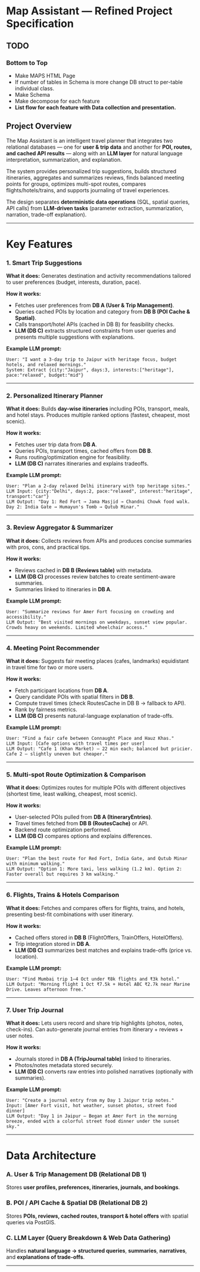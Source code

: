 # Map Assistant — Refined Project Specification
## TODO
### Bottom to Top
- Make MAPS HTML Page
- If number of tables in Schema is more change DB struct to per-table individual class.
- Make Schema
- Make decompose for each feature
- **List flow for each feature with Data collection and presentation.**


## Project Overview

The Map Assistant is an intelligent travel planner that integrates two relational databases — one for **user & trip data** and another for **POI, routes, and cached API results** — along with an **LLM layer** for natural language interpretation, summarization, and explanation.

The system provides personalized trip suggestions, builds structured itineraries, aggregates and summarizes reviews, finds balanced meeting points for groups, optimizes multi-spot routes, compares flights/hotels/trains, and supports journaling of travel experiences.

The design separates **deterministic data operations** (SQL, spatial queries, API calls) from **LLM-driven tasks** (parameter extraction, summarization, narration, trade-off explanation).

---

# Key Features

### 1. Smart Trip Suggestions

**What it does:** Generates destination and activity recommendations tailored to user preferences (budget, interests, duration, pace).

**How it works:**

* Fetches user preferences from **DB A (User & Trip Management)**.
* Queries cached POIs by location and category from **DB B (POI Cache & Spatial)**.
* Calls transport/hotel APIs (cached in DB B) for feasibility checks.
* **LLM (DB C)** extracts structured constraints from user queries and presents multiple suggestions with explanations.

**Example LLM prompt:**

```
User: "I want a 3-day trip to Jaipur with heritage focus, budget hotels, and relaxed mornings."
System: Extract {city:"Jaipur", days:3, interests:["heritage"], pace:"relaxed", budget:"mid"}
```

---

### 2. Personalized Itinerary Planner

**What it does:** Builds **day-wise itineraries** including POIs, transport, meals, and hotel stays. Produces multiple ranked options (fastest, cheapest, most scenic).

**How it works:**

* Fetches user trip data from **DB A**.
* Queries POIs, transport times, cached offers from **DB B**.
* Runs routing/optimization engine for feasibility.
* **LLM (DB C)** narrates itineraries and explains tradeoffs.

**Example LLM prompt:**

```
User: "Plan a 2-day relaxed Delhi itinerary with top heritage sites."
LLM Input: {city:"Delhi", days:2, pace:"relaxed", interest:"heritage", transport:"car"}
LLM Output: "Day 1: Red Fort → Jama Masjid → Chandni Chowk food walk. Day 2: India Gate → Humayun's Tomb → Qutub Minar."
```

---

### 3. Review Aggregator & Summarizer

**What it does:** Collects reviews from APIs and produces concise summaries with pros, cons, and practical tips.

**How it works:**

* Reviews cached in **DB B (Reviews table)** with metadata.
* **LLM (DB C)** processes review batches to create sentiment-aware summaries.
* Summaries linked to itineraries in **DB A**.

**Example LLM prompt:**

```
User: "Summarize reviews for Amer Fort focusing on crowding and accessibility."
LLM Output: "Best visited mornings on weekdays, sunset view popular. Crowds heavy on weekends. Limited wheelchair access."
```

---

### 4. Meeting Point Recommender

**What it does:** Suggests fair meeting places (cafes, landmarks) equidistant in travel time for two or more users.

**How it works:**

* Fetch participant locations from **DB A**.
* Query candidate POIs with spatial filters in **DB B**.
* Compute travel times (check RoutesCache in DB B → fallback to API).
* Rank by fairness metrics.
* **LLM (DB C)** presents natural-language explanation of trade-offs.

**Example LLM prompt:**

```
User: "Find a fair cafe between Connaught Place and Hauz Khas."
LLM Input: [Cafe options with travel times per user]
LLM Output: "Cafe 1 (Khan Market) — 22 min each; balanced but pricier. Cafe 2 — slightly uneven but cheaper."
```

---

### 5. Multi-spot Route Optimization & Comparison

**What it does:** Optimizes routes for multiple POIs with different objectives (shortest time, least walking, cheapest, most scenic).

**How it works:**

* User-selected POIs pulled from **DB A (ItineraryEntries)**.
* Travel times fetched from **DB B (RoutesCache)** or API.
* Backend route optimization performed.
* **LLM (DB C)** compares options and explains differences.

**Example LLM prompt:**

```
User: "Plan the best route for Red Fort, India Gate, and Qutub Minar with minimum walking."
LLM Output: "Option 1: More taxi, less walking (1.2 km). Option 2: Faster overall but requires 3 km walking."
```

---

### 6. Flights, Trains & Hotels Comparison

**What it does:** Fetches and compares offers for flights, trains, and hotels, presenting best-fit combinations with user itinerary.

**How it works:**

* Cached offers stored in **DB B** (FlightOffers, TrainOffers, HotelOffers).
* Trip integration stored in **DB A**.
* **LLM (DB C)** summarizes best matches and explains trade-offs (price vs. location).

**Example LLM prompt:**

```
User: "Find Mumbai trip 1–4 Oct under ₹8k flights and ₹3k hotel."
LLM Output: "Morning flight 1 Oct ₹7.5k + Hotel ABC ₹2.7k near Marine Drive. Leaves afternoon free."
```

---

### 7. User Trip Journal

**What it does:** Lets users record and share trip highlights (photos, notes, check-ins). Can auto-generate journal entries from itinerary + reviews + user notes.

**How it works:**

* Journals stored in **DB A (TripJournal table)** linked to itineraries.
* Photos/notes metadata stored securely.
* **LLM (DB C)** converts raw entries into polished narratives (optionally with summaries).

**Example LLM prompt:**

```
User: "Create a journal entry from my Day 1 Jaipur trip notes."
Input: [Amer Fort visit, hot weather, sunset photos, street food dinner]
LLM Output: "Day 1 in Jaipur — Began at Amer Fort in the morning breeze, ended with a colorful street food dinner under the sunset sky."
```

---

# Data Architecture

### A. User & Trip Management DB (Relational DB 1)

Stores **user profiles, preferences, itineraries, journals, and bookings**.

### B. POI / API Cache & Spatial DB (Relational DB 2)

Stores **POIs, reviews, cached routes, transport & hotel offers** with spatial queries via PostGIS.

### C. LLM Layer (Query Breakdown & Web Data Gathering)

Handles **natural language → structured queries**, **summaries**, **narratives**, and **explanations of trade-offs**.

---
